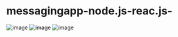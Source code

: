 ﻿# messagingapp-node.js-reac.js-
![image](https://github.com/user-attachments/assets/a67c45d8-b1fb-472c-8b16-3e78fdd0f912)
![image](https://github.com/user-attachments/assets/21750c57-46a8-46fc-ad8d-5e5a1ea61d98)
![image](https://github.com/user-attachments/assets/50065f4e-fe6b-443a-8d5c-a850ad595ae3)
